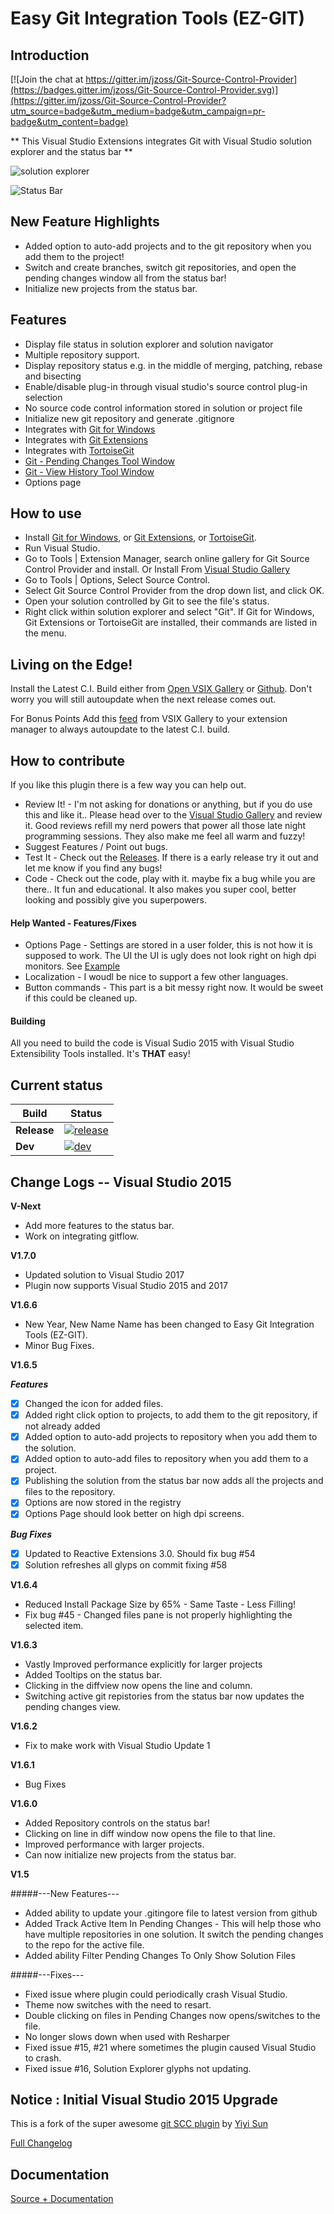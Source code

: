 Easy Git Integration Tools (EZ-GIT)
================================

Introduction
------------
[![Join the chat at https://gitter.im/jzoss/Git-Source-Control-Provider](https://badges.gitter.im/jzoss/Git-Source-Control-Provider.svg)](https://gitter.im/jzoss/Git-Source-Control-Provider?utm_source=badge&utm_medium=badge&utm_campaign=pr-badge&utm_content=badge)

** This Visual Studio Extensions integrates Git with Visual Studio solution explorer and the status bar ** 

![solution explorer](http://gitscc.codeplex.com/Project/Download/FileDownload.aspx?DownloadId=123874)

![Status Bar](https://cloud.githubusercontent.com/assets/3586254/15159754/d5b40796-16bb-11e6-97bb-25ecdd6f42ef.png)


New Feature Highlights
-------------

* Added option to auto-add projects and to the git repository when you add them to the project!
* Switch and create branches, switch git repositories, and open the pending changes window all from the status bar!
* Initialize new projects from the status bar.


Features
--------
* Display file status in solution explorer and solution navigator
* Multiple repository support.  
* Display repository status e.g. in the middle of merging, patching, rebase and bisecting
* Enable/disable plug-in through visual studio's source control plug-in selection
* No source code control information stored in solution or project file
* Initialize new git repository and generate .gitignore 
* Integrates with [Git for Windows](http://code.google.com/p/msysgit)
* Integrates with [Git Extensions](http://code.google.com/p/gitextensions)
* Integrates with [TortoiseGit](http://code.google.com/p/tortoisegit)
* [Git - Pending Changes Tool Window](http://gitscc.codeplex.com/wikipage?title=Commit%20Changes)
* [Git - View History Tool Window](http://gitscc.codeplex.com/wikipage?title=View%20History)
* Options page

How to use
----------
* Install [Git for Windows](http://code.google.com/p/msysgit), or [Git Extensions](http://code.google.com/p/gitextensions), or [TortoiseGit](http://code.google.com/p/tortoisegit).
* Run Visual Studio. 
* Go to Tools | Extension Manager, search online gallery for Git Source Control Provider and install. Or Install From [Visual Studio Gallery](https://visualstudiogallery.msdn.microsoft.com/51e11ccc-6334-4873-912d-bf5025eb115d) 
* Go to Tools | Options, Select Source Control.
* Select Git Source Control Provider from the drop down list, and click OK.
* Open your solution controlled by Git to see the file's status.
* Right click within solution explorer and select "Git". If Git for Windows, Git Extensions or TortoiseGit are installed, their commands are listed in the menu.


Living on the Edge!
----------
Install the Latest C.I. Build either from [Open VSIX Gallery](http://vsixgallery.com/extension/GitSccProvider.Microsoft.88d658b3-e361-4e7f-8f4d-9e78f6e4515a/) or [Github](https://github.com/jzoss/Git-Source-Control-Provider/releases/tag/GSCP-CI). Don't worry you will still autoupdate when the next release comes out. 

For Bonus Points Add this [feed](http://vsixgallery.com/feed/extension/GitSccProvider.Microsoft.88d658b3-e361-4e7f-8f4d-9e78f6e4515a) from VSIX Gallery to your extension manager to always autoupdate to the latest C.I. build.  

How to contribute 
----------
If you like this plugin there is a few way you can help out.

* Review It! - I'm not asking for donations or anything, but if you do use this and like it.. Please head over to the [Visual Studio Gallery](https://visualstudiogallery.msdn.microsoft.com/51e11ccc-6334-4873-912d-bf5025eb115d) and review it.  Good reviews refill my nerd powers that power all those late night programming sessions. They also make me feel all warm and fuzzy! 
* Suggest Features / Point out bugs. 
* Test It - Check out the [Releases](https://github.com/jzoss/Git-Source-Control-Provider/releases). If there is a early release try it out and let me know if you find any bugs!
* Code - Check out the code, play with it. maybe fix a bug while you are there.. It fun and educational. It also makes you super cool, better looking and possibly give you superpowers.

#### Help Wanted - Features/Fixes 
* Options Page - Settings are stored in a user folder, this is not how it is supposed to work. The UI the UI is ugly does not look right on high dpi monitors. See [Example](https://github.com/Microsoft/VSSDK-Extensibility-Samples/tree/master/Options_Page)
* Localization - I woudl be nice to support a few other  languages.
* Button commands - This part is a bit messy right now. It would be sweet if this could be cleaned up.

#### Building

All you need to build the code is Visual Sudio 2015 with Visual Studio Extensibility Tools installed. It's **THAT** easy!



## Current status

| Build | Status |
| --- | --- |
| **Release** | [![release][release-badge]][release] |
| **Dev** | [![dev][dev-badge]][dev] |


[release]: https://ci.appveyor.com/project/jzoss/git-source-control-provider
[release-badge]: https://ci.appveyor.com/api/projects/status/0178gk42noyr7mk3?svg=true
[dev]: https://ci.appveyor.com/project/jzoss/git-source-control-provider-bfftg
[dev-badge]: https://ci.appveyor.com/api/projects/status/qr4hm0uqyr4wnnm9?svg=true

## Change Logs -- Visual Studio 2015

**V-Next** 
*   Add more features to the status bar.
*   Work on integrating gitflow.

**V1.7.0**
* Updated solution to Visual Studio 2017
* Plugin now supports Visual Studio 2015 and 2017


**V1.6.6**
* New Year, New Name Name has been changed to Easy Git Integration Tools (EZ-GIT).
* Minor Bug Fixes.

**V1.6.5**


***Features*** 

- [x] Changed the icon for added files.
- [x] Added right click option to projects, to add them to the git repository, if not already added
- [x] Added option to auto-add projects to repository when you add them to the solution.
- [x] Added option to auto-add files to repository when you add them to a project.
- [x] Publishing the solution from the status bar now adds all the projects and files to the repository.
- [x] Options are now stored in the registry
- [x] Options Page should look better on high dpi screens. 

***Bug Fixes*** 
- [x] Updated to Reactive Extensions 3.0. Should fix bug #54 
- [x] Solution refreshes all glyps on commit fixing #58

**V1.6.4**

* Reduced Install Package Size by 65% - Same Taste - Less Filling!
* Fix bug #45 - Changed files pane is not properly highlighting the selected item.

**V1.6.3**

*   Vastly Improved performance explicitly for larger projects
*   Added Tooltips on the status bar.
*   Clicking in the diffview now opens the line and column. 
*   Switching active git repistories from the status bar now updates the pending changes view.

**V1.6.2**

*   Fix to make work with Visual Studio Update 1

**V1.6.1**

*   Bug Fixes

**V1.6.0**
*   Added Repository controls on the status bar!
*   Clicking on line in diff window now opens the file to that line.
*   Improved performance with larger projects.
*   Can now initialize new projects from the status bar. 

**V1.5**

#####---New Features---
*   Added ability to update your .gitingore file to latest version from github
*   Added Track Active Item In Pending Changes - This will help those who have multiple repositories in one solution. It switch the pending changes to the repo for the active file.  
*   Added ability Filter Pending Changes To Only Show Solution Files


#####---Fixes---
*   Fixed issue where plugin could periodically crash Visual Studio.
*   Theme now switches with the need to resart.
*   Double clicking on files in Pending Changes now opens/switches to the file. 
*   No longer slows down when used with Resharper
*   Fixed issue #15, #21 where sometimes the plugin caused Visual Studio to crash. 
*   Fixed issue #16, Solution Explorer glyphs not updating. 




## Notice : Initial Visual Studio 2015 Upgrade
This is a fork of the super awesome [git SCC plugin](https://visualstudiogallery.msdn.microsoft.com/63a7e40d-4d71-4fbb-a23b-d262124b8f4c) by [Yiyi Sun](https://visualstudiogallery.msdn.microsoft.com/site/search?f[0].Type=User&f[0].Value=yysun)


[Full Changelog](history.md)

Documentation
-----------------
[Source + Documentation](https://github.com/jzoss/Git-Source-Control-Provider)


